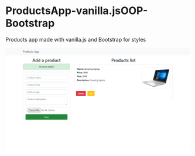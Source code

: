 # ProductsApp-vanilla.jsOOP-Bootstrap
Products app made with vanilla.js and Bootstrap for styles

![](Products-app.png)
